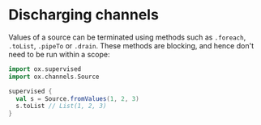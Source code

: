 # Discharging channels

Values of a source can be terminated using methods such as `.foreach`, `.toList`, `.pipeTo` or `.drain`. These methods
are blocking, and hence don't need to be run within a scope:

```scala
import ox.supervised
import ox.channels.Source

supervised {
  val s = Source.fromValues(1, 2, 3)
  s.toList // List(1, 2, 3)
}
```

